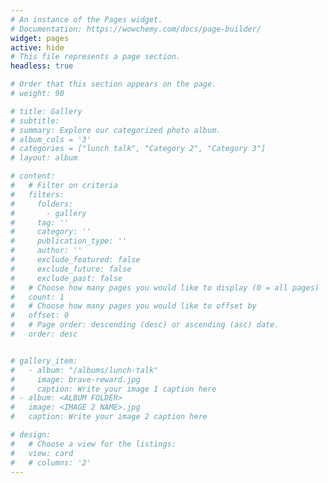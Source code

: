 ```yaml
---
# An instance of the Pages widget.
# Documentation: https://wowchemy.com/docs/page-builder/
widget: pages
active: hide
# This file represents a page section.
headless: true

# Order that this section appears on the page.
# weight: 90

# title: Gallery
# subtitle:
# summary: Explore our categorized photo album.
# album_cols = '3'
# categories = ["lunch talk", "Category 2", "Category 3"]
# layout: album

# content:
#   # Filter on criteria
#   filters:
#     folders:
#       - gallery
#     tag: ''
#     category: ''
#     publication_type: ''
#     author: ''
#     exclude_featured: false
#     exclude_future: false
#     exclude_past: false
#   # Choose how many pages you would like to display (0 = all pages)
#   count: 1
#   # Choose how many pages you would like to offset by
#   offset: 0
#   # Page order: descending (desc) or ascending (asc) date.
#   order: desc


# gallery_item:
#   - album: "/albums/lunch-talk"
#     image: brave-reward.jpg
#     caption: Write your image 1 caption here
# - album: <ALBUM FOLDER>
#   image: <IMAGE 2 NAME>.jpg
#   caption: Write your image 2 caption here

# design:
#   # Choose a view for the listings:
#   view: card
#   # columns: '2'
---
```

